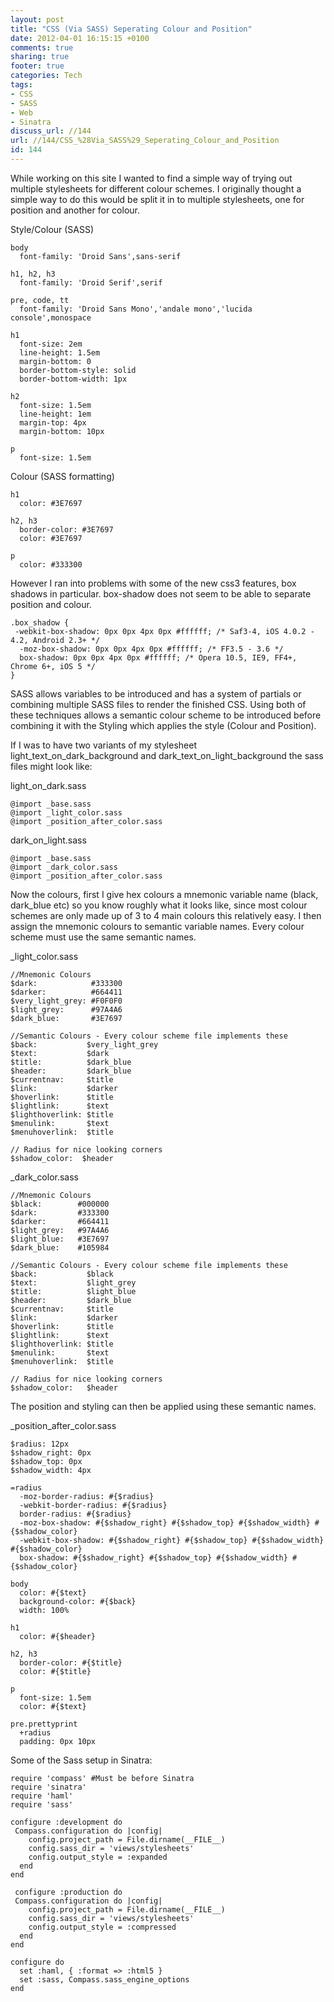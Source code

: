 ```yaml
---
layout: post
title: "CSS (Via SASS) Seperating Colour and Position"
date: 2012-04-01 16:15:15 +0100 
comments: true
sharing: true
footer: true
categories: Tech
tags:
- CSS
- SASS
- Web
- Sinatra
discuss_url: //144
url: //144/CSS_%28Via_SASS%29_Seperating_Colour_and_Position
id: 144
---
```

While working on this site I wanted to find a simple way of trying out multiple stylesheets for different colour schemes. I originally thought a simple way to do this would be split it in to multiple stylesheets, one for position and another for colour.

Style/Colour (SASS)

    body
      font-family: 'Droid Sans',sans-serif
    
    h1, h2, h3
      font-family: 'Droid Serif',serif

    pre, code, tt 
      font-family: 'Droid Sans Mono','andale mono','lucida console',monospace
    
    h1
      font-size: 2em
      line-height: 1.5em
      margin-bottom: 0
      border-bottom-style: solid
      border-bottom-width: 1px
    
    h2
      font-size: 1.5em
      line-height: 1em
      margin-top: 4px
      margin-bottom: 10px
      
    p
      font-size: 1.5em

Colour (SASS formatting)

    h1
      color: #3E7697

    h2, h3
      border-color: #3E7697
      color: #3E7697
    
    p
      color: #333300

However I ran into problems with some of the new css3 features, box shadows in particular. box-shadow does not seem to be able to separate position and colour.

    .box_shadow {
     -webkit-box-shadow: 0px 0px 4px 0px #ffffff; /* Saf3-4, iOS 4.0.2 - 4.2, Android 2.3+ */
      -moz-box-shadow: 0px 0px 4px 0px #ffffff; /* FF3.5 - 3.6 */
      box-shadow: 0px 0px 4px 0px #ffffff; /* Opera 10.5, IE9, FF4+, Chrome 6+, iOS 5 */
    }
   
SASS allows variables to be introduced and has a system of partials or combining multiple SASS files to render the finished CSS. Using both of these techniques allows a semantic colour scheme to be introduced before combining it with the Styling which applies the style (Colour and Position).

If I was to have two variants of my stylesheet light_text_on_dark_background and dark_text_on_light_background the sass files might look like:

light_on_dark.sass

    @import _base.sass
    @import _light_color.sass
    @import _position_after_color.sass

dark_on_light.sass

    @import _base.sass
    @import _dark_color.sass
    @import _position_after_color.sass

Now the colours, first I give hex colours a mnemonic variable name (black, dark_blue etc) so you know roughly what it looks like, since most colour schemes are only made up of 3 to 4 main colours this relatively easy. I then assign the mnemonic colours to semantic variable names. Every colour scheme must use the same semantic names.

\_light_color.sass

    //Mnemonic Colours
    $dark:            #333300
    $darker:          #664411
    $very_light_grey: #F0F0F0
    $light_grey:      #97A4A6
    $dark_blue:       #3E7697

    //Semantic Colours - Every colour scheme file implements these
    $back:           $very_light_grey
    $text:           $dark
    $title:          $dark_blue 
    $header:         $dark_blue
    $currentnav:     $title
    $link:           $darker
    $hoverlink:      $title
    $lightlink:      $text
    $lighthoverlink: $title
    $menulink:       $text
    $menuhoverlink:  $title

    // Radius for nice looking corners
    $shadow_color:  $header

\_dark_color.sass

    //Mnemonic Colours
    $black:        #000000
    $dark:         #333300
    $darker:       #664411
    $light_grey:   #97A4A6
    $light_blue:   #3E7697
    $dark_blue:    #105984

    //Semantic Colours - Every colour scheme file implements these
    $back:           $black
    $text:           $light_grey
    $title:          $light_blue
    $header:         $dark_blue
    $currentnav:     $title
    $link:           $darker
    $hoverlink:      $title
    $lightlink:      $text
    $lighthoverlink: $title
    $menulink:       $text
    $menuhoverlink:  $title

    // Radius for nice looking corners
    $shadow_color:   $header

The position and styling can then be applied using these semantic names.

\_position_after_color.sass

    $radius: 12px
    $shadow_right: 0px
    $shadow_top: 0px
    $shadow_width: 4px
    
    =radius
      -moz-border-radius: #{$radius}
      -webkit-border-radius: #{$radius}
      border-radius: #{$radius}
      -moz-box-shadow: #{$shadow_right} #{$shadow_top} #{$shadow_width} #{$shadow_color}
      -webkit-box-shadow: #{$shadow_right} #{$shadow_top} #{$shadow_width} #{$shadow_color}
      box-shadow: #{$shadow_right} #{$shadow_top} #{$shadow_width} #{$shadow_color}
    
    body
      color: #{$text}
      background-color: #{$back}
      width: 100%

    h1
      color: #{$header}
    
    h2, h3
      border-color: #{$title}
      color: #{$title}
    
    p
      font-size: 1.5em
      color: #{$text}

    pre.prettyprint
      +radius
      padding: 0px 10px


Some of the Sass setup in Sinatra:
 
    require 'compass' #Must be before Sinatra
    require 'sinatra' 
    require 'haml'
    require 'sass'

    configure :development do
     Compass.configuration do |config|
        config.project_path = File.dirname(__FILE__)
        config.sass_dir = 'views/stylesheets'
        config.output_style = :expanded
      end
    end

     configure :production do
     Compass.configuration do |config|
        config.project_path = File.dirname(__FILE__)
        config.sass_dir = 'views/stylesheets'
        config.output_style = :compressed
      end
    end

    configure do
      set :haml, { :format => :html5 }
      set :sass, Compass.sass_engine_options
    end

